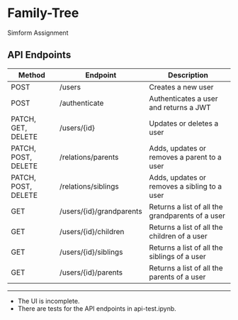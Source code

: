 # Family-Tree

Simform Assignment

## API Endpoints

| Method              | Endpoint                 | Description                                      |
| ------------------- | ------------------------ | ------------------------------------------------ |
| POST                | /users                   | Creates a new user                               |
| POST                | /authenticate            | Authenticates a user and returns a JWT           |
| PATCH, GET, DELETE  | /users/{id}              | Updates or deletes a user                        |
| PATCH, POST, DELETE | /relations/parents       | Adds, updates or removes a parent to a user      |
| PATCH, POST, DELETE | /relations/siblings      | Adds, updates or removes a sibling to a user     |
| GET                 | /users/{id}/grandparents | Returns a list of all the grandparents of a user |
| GET                 | /users/{id}/children     | Returns a list of all the children of a user     |
| GET                 | /users/{id}/siblings     | Returns a list of all the siblings of a user     |
| GET                 | /users/{id}/parents      | Returns a list of all the parents of a user      |

---

- The UI is incomplete.
- There are tests for the API endpoints in api-test.ipynb.
